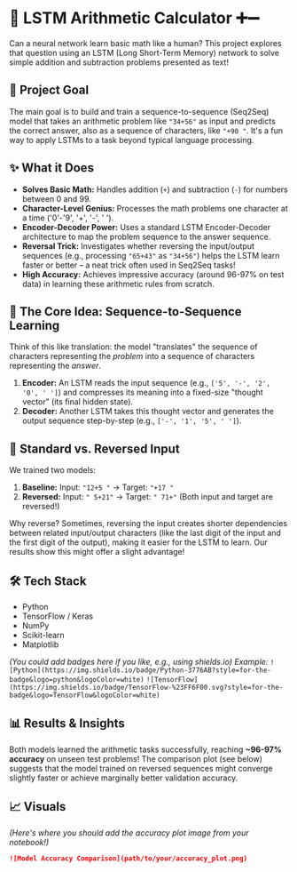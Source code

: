# 🧠 LSTM Arithmetic Calculator ➕➖

Can a neural network learn basic math like a human? This project explores that question using an LSTM (Long Short-Term Memory) network to solve simple addition and subtraction problems presented as text!

## 🚀 Project Goal

The main goal is to build and train a sequence-to-sequence (Seq2Seq) model that takes an arithmetic problem like `"34+56"` as input and predicts the correct answer, also as a sequence of characters, like `"+90 "`. It's a fun way to apply LSTMs to a task beyond typical language processing.

## ✨ What it Does

* **Solves Basic Math:** Handles addition (`+`) and subtraction (`-`) for numbers between 0 and 99.
* **Character-Level Genius:** Processes the math problems one character at a time ('0'-'9', '+', '-', ' ').
* **Encoder-Decoder Power:** Uses a standard LSTM Encoder-Decoder architecture to map the problem sequence to the answer sequence.
* **Reversal Trick:** Investigates whether reversing the input/output sequences (e.g., processing `"65+43"` as `"34+56"`) helps the LSTM learn faster or better – a neat trick often used in Seq2Seq tasks!
* **High Accuracy:** Achieves impressive accuracy (around 96-97% on test data) in learning these arithmetic rules from scratch.

## 🧠 The Core Idea: Sequence-to-Sequence Learning

Think of this like translation: the model "translates" the sequence of characters representing the *problem* into a sequence of characters representing the *answer*.

1.  **Encoder:** An LSTM reads the input sequence (e.g., `['5', '-', '2', '0', ' ']`) and compresses its meaning into a fixed-size "thought vector" (its final hidden state).
2.  **Decoder:** Another LSTM takes this thought vector and generates the output sequence step-by-step (e.g., `['-', '1', '5', ' ']`).

## 🔄 Standard vs. Reversed Input

We trained two models:
1.  **Baseline:** Input: `"12+5 "` -> Target: `"+17 "`
2.  **Reversed:** Input: `" 5+21"` -> Target: `" 71+"` (Both input and target are reversed!)

Why reverse? Sometimes, reversing the input creates shorter dependencies between related input/output characters (like the last digit of the input and the first digit of the output), making it easier for the LSTM to learn. Our results show this might offer a slight advantage!

## 🛠️ Tech Stack

* Python
* TensorFlow / Keras
* NumPy
* Scikit-learn
* Matplotlib

*(You could add badges here if you like, e.g., using shields.io)*
*Example:*
`![Python](https://img.shields.io/badge/Python-3776AB?style=for-the-badge&logo=python&logoColor=white)`
`![TensorFlow](https://img.shields.io/badge/TensorFlow-%23FF6F00.svg?style=for-the-badge&logo=TensorFlow&logoColor=white)`

## 📊 Results & Insights

Both models learned the arithmetic tasks successfully, reaching **~96-97% accuracy** on unseen test problems! The comparison plot (see below) suggests that the model trained on reversed sequences might converge slightly faster or achieve marginally better validation accuracy.

## 📈 Visuals

*(Here's where you should add the accuracy plot image from your notebook!)*

```markdown
![Model Accuracy Comparison](path/to/your/accuracy_plot.png)
